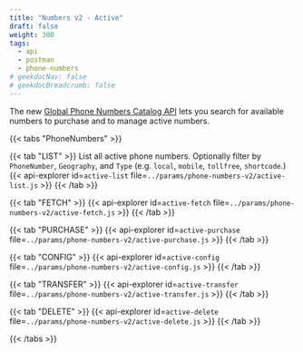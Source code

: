 ```yaml
---
title: "Numbers v2 - Active"
draft: false
weight: 300
tags:
  - api
  - postman
  - phone-numbers
# geekdocNav: false
# geekdocBreadcrumb: false
---
```


The new [Global Phone Numbers Catalog API](https://www.twilio.com/docs/phone-numbers/global-catalog) lets you search for available numbers to purchase and to manage active numbers.

{{< tabs "PhoneNumbers" >}}

{{< tab "LIST" >}}
List all active phone numbers. Optionally filter by `PhoneNumber`, `Geography`, and `Type` (e.g. `local`, `mobile`, `tollfree`, `shortcode`.)
{{< api-explorer id=`active-list` file=`../params/phone-numbers-v2/active-list.js` >}}
{{< /tab >}}

{{< tab "FETCH" >}}
{{< api-explorer id=`active-fetch` file=`../params/phone-numbers-v2/active-fetch.js` >}}
{{< /tab >}}

{{< tab "PURCHASE" >}}
{{< api-explorer id=`active-purchase` file=`../params/phone-numbers-v2/active-purchase.js` >}}
{{< /tab >}}

{{< tab "CONFIG" >}}
{{< api-explorer id=`active-config` file=`../params/phone-numbers-v2/active-config.js` >}}
{{< /tab >}}

{{< tab "TRANSFER" >}}
{{< api-explorer id=`active-transfer` file=`../params/phone-numbers-v2/active-transfer.js` >}}
{{< /tab >}}

{{< tab "DELETE" >}}
{{< api-explorer id=`active-delete` file=`../params/phone-numbers-v2/active-delete.js` >}}
{{< /tab >}}

{{< /tabs >}}
